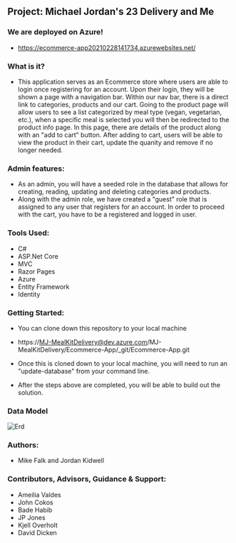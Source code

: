## Project: Michael Jordan's 23 Delivery and Me

### We are deployed on Azure! 
- https://ecommerce-app20210228141734.azurewebsites.net/

### What is it?
- This application serves as an Ecommerce store where users are able to login once registering for an account. Upon their login, they will be shown a page with a navigation bar. Within our nav bar, there is a direct link to categories, products and our cart. Going to the product page will allow users to see a list categorized by meal type (vegan, vegetarian, etc.), when a specific meal is selected you will then be redirected to the product info page. In this page, there are details of the product along with an "add to cart" button. After adding to cart, users will be able to view the product in their cart, update the quanity and remove if no longer needed. 

### Admin features:
- As an admin, you will have a seeded role in the database that allows for creating, reading, updating and deleting categories and products.    
- Along with the admin role, we have created a "guest" role that is assigned to any user that registers for an account. In order to proceed with the cart, you have to be a registered and logged in user.

### Tools Used:
- C#
- ASP.Net Core
- MVC 
- Razor Pages
- Azure
- Entity Framework
- Identity

### Getting Started:
- You can clone down this repository to your local machine 
- https://MJ-MealKitDelivery@dev.azure.com/MJ-MealKitDelivery/Ecommerce-App/_git/Ecommerce-App.git

- Once this is cloned down to your local machine, you will need to run an "update-database" from your command line.
- After the steps above are completed, you will be able to build out the solution.

  
### Data Model
![Erd](./Assets/categoryerd.png)

### Authors:
- Mike Falk and Jordan Kidwell

### Contributors, Advisors, Guidance & Support:
- Ameilia Valdes
- John Cokos
- Bade Habib
- JP Jones
- Kjell Overholt
- David Dicken
